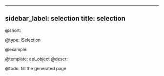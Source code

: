 
---
sidebar_label: selection
title: selection
---          

@short: 


@type: ISelection

@example: 



@template:	api_object
@descr: 



@todo:
fill the generated page
